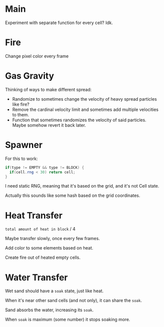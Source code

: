 # Main

Experiment with separate function for every cell? Idk.

# Fire

Change pixel color every frame

# Gas Gravity

Thinking of ways to make different spread:
- Randomize to sometimes change the velocity of heavy spread particles like fire?
- Remove the cardinal velocity limit and sometimes add multiple velocities to them.
- Function that sometimes randomizes the velocity of said particles. Maybe somehow revert it back later.


# Spawner

For this to work:

```glsl
if(type != EMPTY && type != BLOCK) {
  if(cell.rng < 30) return cell;
}
```

I need static RNG, meaning that it's based on the grid, and it's not Cell state.

Actually this sounds like some hash based on the grid coordinates.

# Heat Transfer

`total amount of heat in block` / 4

Maybe transfer slowly, once every few frames.

Add color to some elements based on heat.

Create fire out of heated empty cells.

# Water Transfer

Wet sand should have a `soak` state, just like heat.

When it's near other sand cells (and not only), it can share the `soak`.

Sand absorbs the water, increasing its `soak`.

When `soak` is maximum (some number) it stops soaking more.
